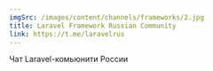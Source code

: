 ```yaml
---
imgSrc: /images/content/channels/frameworks/2.jpg
title: Laravel Framework Russian Community
link: https://t.me/laravelrus
---
```


Чат Laravel-комьюнити России
